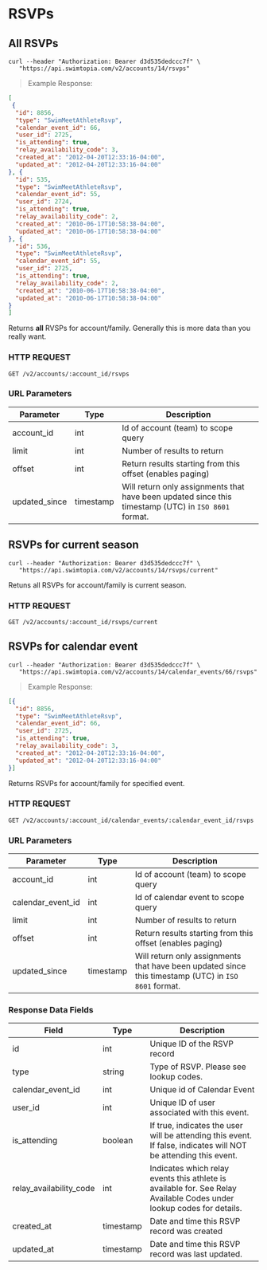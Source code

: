 # RSVPs

## All RSVPs

```shell
curl --header "Authorization: Bearer d3d535dedccc7f" \
   "https://api.swimtopia.com/v2/accounts/14/rsvps"
```

> Example Response:

```json
[
 {
  "id": 8856,
  "type": "SwimMeetAthleteRsvp",
  "calendar_event_id": 66,
  "user_id": 2725,
  "is_attending": true,
  "relay_availability_code": 3,
  "created_at": "2012-04-20T12:33:16-04:00",
  "updated_at": "2012-04-20T12:33:16-04:00"
}, {
  "id": 535,
  "type": "SwimMeetAthleteRsvp",
  "calendar_event_id": 55,
  "user_id": 2724,
  "is_attending": true,
  "relay_availability_code": 2,
  "created_at": "2010-06-17T10:58:38-04:00",
  "updated_at": "2010-06-17T10:58:38-04:00"
}, {
  "id": 536,
  "type": "SwimMeetAthleteRsvp",
  "calendar_event_id": 55,
  "user_id": 2725,
  "is_attending": true,
  "relay_availability_code": 2,
  "created_at": "2010-06-17T10:58:38-04:00",
  "updated_at": "2010-06-17T10:58:38-04:00"
}
]
```

Returns **all** RVSPs for account/family. Generally this is more data than you really want.

### HTTP REQUEST
`GET /v2/accounts/:account_id/rsvps`

### URL Parameters
Parameter | Type | Description
----------|------|--------------
account_id | int | Id of account (team) to scope query
limit | int | Number of results to return
offset | int | Return results starting from this offset (enables paging)
updated_since | timestamp | Will return only assignments that have been updated since this timestamp (UTC) in `ISO 8601` format.



## RSVPs for current season

```shell
curl --header "Authorization: Bearer d3d535dedccc7f" \
   "https://api.swimtopia.com/v2/accounts/14/rsvps/current"
```

Retuns all RSVPs for account/family is current season.

### HTTP REQUEST
`GET /v2/accounts/:account_id/rsvps/current`


## RSVPs for calendar event

```shell
curl --header "Authorization: Bearer d3d535dedccc7f" \
   "https://api.swimtopia.com/v2/accounts/14/calendar_events/66/rsvps"
```

> Example Response:

```json
[{
  "id": 8856,
  "type": "SwimMeetAthleteRsvp",
  "calendar_event_id": 66,
  "user_id": 2725,
  "is_attending": true,
  "relay_availability_code": 3,
  "created_at": "2012-04-20T12:33:16-04:00",
  "updated_at": "2012-04-20T12:33:16-04:00"
}]
```

Returns RSVPs for account/family for specified event.

### HTTP REQUEST
`GET /v2/accounts/:account_id/calendar_events/:calendar_event_id/rsvps`

### URL Parameters

Parameter | Type | Description
----------|------|--------------
account_id | int | Id of account (team) to scope query
calendar_event_id | int | Id of calendar event to scope query
limit | int | Number of results to return
offset | int | Return results starting from this offset (enables paging)
updated_since | timestamp | Will return only assignments that have been updated since this timestamp (UTC) in `ISO 8601` format.

### Response Data Fields

Field | Type | Description
------|------|---------------
id | int | Unique ID of the RSVP record
type | string | Type of RSVP. Please see lookup codes.
calendar_event_id | int | Unique id of Calendar Event
user_id | int | Unique ID of user associated with this event.
is_attending | boolean | If true, indicates the user will be attending this event. If false, indicates will NOT be attending this event.
relay_availability_code | int | Indicates which relay events this athlete is available for. See Relay Available Codes under lookup codes for details.
created_at | timestamp | Date and time this RSVP record was created
updated_at | timestamp | Date and time this RSVP record was last updated.


